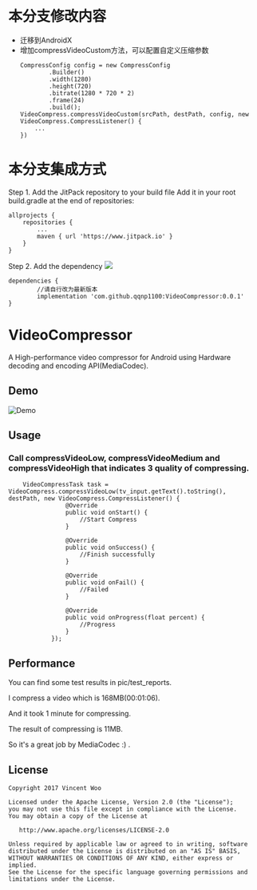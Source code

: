 # 本分支修改内容

- 迁移到AndroidX
- 增加compressVideoCustom方法，可以配置自定义压缩参数
    ```
    CompressConfig config = new CompressConfig
            .Builder()
            .width(1280)
            .height(720)
            .bitrate(1280 * 720 * 2)
            .frame(24)
            .build();
    VideoCompress.compressVideoCustom(srcPath, destPath, config, new VideoCompress.CompressListener() {
        ...
    })
    ```
# 本分支集成方式

Step 1. Add the JitPack repository to your build file
Add it in your root build.gradle at the end of repositories:

	allprojects {
		repositories {
			...
			maven { url 'https://www.jitpack.io' }
		}
	}
Step 2. Add the dependency [![](https://jitpack.io/v/qqnp1100/VideoCompressor.svg)](https://jitpack.io/#qqnp1100/VideoCompressor)

	dependencies {
            //请自行改为最新版本
	        implementation 'com.github.qqnp1100:VideoCompressor:0.0.1'
	}

# VideoCompressor
A High-performance video compressor for Android using Hardware decoding and encoding API(MediaCodec).

## Demo
![Demo](/pic/Demo.gif)

## Usage
### Call compressVideoLow, compressVideoMedium and compressVideoHigh that indicates 3 quality of compressing.
        VideoCompressTask task = VideoCompress.compressVideoLow(tv_input.getText().toString(), destPath, new VideoCompress.CompressListener() {
                    @Override
                    public void onStart() {
                        //Start Compress
                    }

                    @Override
                    public void onSuccess() {
                        //Finish successfully
                    }

                    @Override
                    public void onFail() {
                        //Failed
                    }

                    @Override
                    public void onProgress(float percent) {
                        //Progress
                    }
                });

## Performance
You can find some test results in pic/test_reports.

I compress a video which is 168MB(00:01:06). 

And it took 1 minute for compressing.

The result of compressing is 11MB. 

So it's a great job by MediaCodec :) .

## License
```
Copyright 2017 Vincent Woo

Licensed under the Apache License, Version 2.0 (the "License");
you may not use this file except in compliance with the License.
You may obtain a copy of the License at

   http://www.apache.org/licenses/LICENSE-2.0

Unless required by applicable law or agreed to in writing, software
distributed under the License is distributed on an "AS IS" BASIS,
WITHOUT WARRANTIES OR CONDITIONS OF ANY KIND, either express or implied.
See the License for the specific language governing permissions and
limitations under the License.
```
